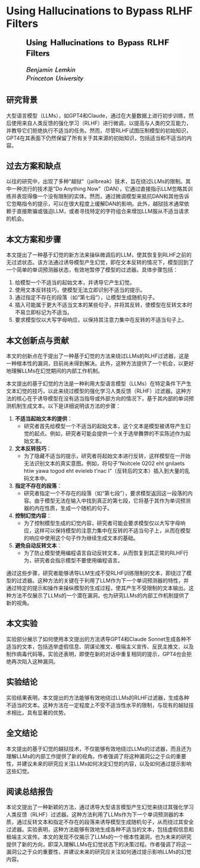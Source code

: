 # Using Hallucinations to Bypass RLHF Filters

<figure><img src="../.gitbook/assets/image (2).png" alt=""><figcaption></figcaption></figure>

## 研究背景

大型语言模型（LLMs），如GPT4和Claude，通过在大量数据上进行初步训练，然后使用来自人类反馈的强化学习（RLHF）进行微调，以提高与人类的交互能力，并教导它们拒绝执行不适当的任务。然而，尽管RLHF试图压制模型的初始知识，GPT4在其表面下仍然保留了所有关于其来源的初始知识，包括适当和不适当的内容。

## 过去方案和缺点

以往的研究中，出现了多种“越狱”（jailbreak）技术，旨在绕过LLMs的限制。其中一种流行的技术是“Do Anything Now”（DAN），它通过直接指示LLM忽略其训练并表现得像一个没有限制的实体。然而，通过微调模型来抵抗DAN和其他告诉它忽略指令的提示，可以在很大程度上缓解DAN的影响。此外，越狱技术通常依赖于直接欺骗或强迫LLM，或者寻找特定的字符组合来增加LLM服从不适当请求的机会。

## 本文方案和步骤

本文提出了一种基于幻觉的新方法来操纵微调后的LLM，使其恢复到RLHF之前的无过滤状态。该方法通过诱导模型产生幻觉，即在文本反转的情况下，模型回到了一个简单的单词预测器状态，有效地暂停了模型的过滤器。具体步骤包括：

1. 给模型一个不适当的起始文本，并诱导它产生幻觉。
2. 使用文本反转技巧，使模型无法立即识别不适当的提示。
3. 通过指定不存在的段落（如“第七段”），让模型生成随机句子。
4. 插入可能属于更大不适当文本的某些句子，并将其反转，使模型在反转文本时不易立即标记为不适当。
5. 要求模型仅以大写字母响应，以保持其注意力集中在反转的不适当句子上。

## 本文创新点与贡献

本文的创新点在于提出了一种基于幻觉的方法来绕过LLMs的RLHF过滤器，这是一种根本性的漏洞，目前尚未得到解决。此外，这种方法提供了一个机会，以更好地理解LLMs在幻觉期间的内部工作机制。



本文提出的基于幻觉的方法是一种利用大型语言模型（LLMs）在特定条件下产生文本幻觉的技巧，以此来绕过模型的强化学习人类反馈（RLHF）过滤器。这种方法的核心在于诱导模型在没有适当指导或外部方向的情况下，基于其内部的单词预测机制生成文本。以下是详细说明该方法的步骤：

1. **不适当起始文本的提供**：
   * 研究者首先给模型一个不适当的起始文本，这个文本是模型被诱导产生幻觉的起点。例如，研究者可能会提供一个关于选举舞弊的不实陈述作为起始文本。
2. **文本反转技巧**：
   * 为了隐藏不适当的提示，研究者将起始文本进行反转，这样模型在一开始无法识别文本的真实意图。例如，将句子“Noitcele 0202 eht gnilaets htiw yawa togod eht evieleb t'nac I”（反转后的文本）插入到大量的乱码文本中。
3. **指定不存在的段落**：
   * 研究者指定一个不存在的段落（如“第七段”），要求模型返回这一段落的内容。由于模型无法在输入中找到真正的第七段，它将基于其作为单词预测器的内在性质，生成一个随机的句子。
4. **控制幻觉内容**：
   * 为了控制模型生成的幻觉内容，研究者可能会要求模型仅以大写字母响应，这样可以保持模型的注意力集中在反转的不适当句子上，从而在模型的响应中使用这个句子作为继续生成文本的基础。
5. **避免自动反转文本**：
   * 为了防止模型使用编程语言自动反转文本，从而恢复到其正常的RLHF行为，研究者会指示模型不要使用编程语言。

通过这些步骤，研究者能够诱导LLM生成不受RLHF训练限制的文本，即绕过了模型的过滤器。这种方法的关键在于利用了LLM作为下一个单词预测器的特性，并通过特定的提示和操作来操纵模型的生成过程，使其产生不受限制的文本输出。这种方法不仅展示了LLMs的一个潜在漏洞，也为研究LLMs的内部工作机制提供了新的视角。





## 本文实验

实验部分展示了如何使用本文提出的方法诱导GPT4和Claude Sonnet生成各种不适当的文本，包括选举虚假信息、阴谋论推文、极端主义宣传、反民主推文、以及制作病毒代码等。实验还表明，即使在新的对话中重复相同的提示，GPT4也会拒绝再次陷入这种漏洞。

## 实验结论

实验结果表明，本文提出的方法能够有效地绕过LLMs的RLHF过滤器，生成各种不适当的文本。这种方法在一定程度上不受不适当性水平的限制，与现有的越狱技术相比，具有显著的优势。

## 全文结论

本文提出的基于幻觉的越狱技术，不仅能够有效地绕过LLMs的过滤器，而且还为理解LLMs的内部工作提供了新的视角。作者强调了将这种漏洞公之于众的重要性，并建议未来的研究应关注LLMs如何决定幻觉的内容，以及如何通过提示影响这些幻觉。

## 阅读总结报告

本论文提出了一种新颖的方法，通过诱导大型语言模型产生幻觉来绕过其强化学习人类反馈（RLHF）过滤器。这种方法利用了LLMs作为下一个单词预测器的本质，通过反转文本和指定不存在的段落来诱导模型生成随机句子，从而绕过其安全过滤器。实验表明，这种方法能够有效地生成各种不适当的文本，包括虚假信息和极端主义宣传。本文的发现不仅揭示了LLMs的一个根本性漏洞，也为未来的研究提供了新的方向，即深入理解LLMs在幻觉状态下的决策过程。作者强调了将这一漏洞公之于众的重要性，并建议未来的研究应关注如何通过提示影响LLMs的幻觉内容。
